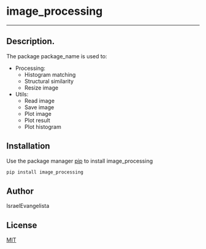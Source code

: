 # image_processing
_______________________________________________________________________________________________________

## Description.
     
  The package package_name is used to:
   
   - Processing:
		- Histogram matching
		- Structural similarity
		- Resize image
   - Utils:
		- Read image
		- Save image
		- Plot image
		- Plot result
		- Plot histogram

## Installation

Use the package manager [pip](https://pip.pypa.io/en/stable/) to install image_processing

```bash
pip install image_processing
```
## Author
IsraelEvangelista

## License
[MIT](https://choosealicense.com/licenses/mit/)
